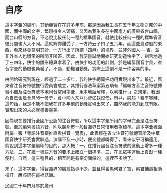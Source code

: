 自序
====
這本字彙的編印，其動機實在在許多年前，那是因為我生長在五千年文物之邦的中國，而中國的文字，繁瑣得令人頭痛，又因為我生長在中國南方的廣東省台山縣，而台山縣的方音，不必說比較任何一種的標準國音，就使比較任何一種的標準省音彼此間也大大不同。這就夠你難受了，一方詩云子曰了五六年，而這些鳥跡般的東西，看來終竟莫明其妙，一方行出了所謂「四邑」的境界，並非外國人──否，並非外省人也慣常的所問非所答。因此，我便嘗試地開始研究創造快字了，刻苦地過了三四年，快字的雛形總算拿着了。由快字的功用的計劃，於是編纂國音字彙，省音字彙的動機也勃發了。不過，動機自動機，實際上這倒不是一件容易的事。

由開始研究到現在，經過了二十多年，我的快字總算把功用實現出來了。最近，廣東省注音符符號推行委員會成立，其推行辦法草案第五項有「編輯方音注音符號傳習小冊及注音符號本地同音常用字彙，用本地話解釋，以利推行，」之規定，我因為自己也是會員的一份子，會中同人又以此督促我担任，所以，說起「義不容辭」這句話，我是不能不把我在許多年前的動機實現出來了，雖然我的能力到底有限，實現出來的未必就盡善盡美。

因為現在要推行全國所公認的注音符號，所以這本字彙所用的字母完全是注音符號，至於編列粵語方音，則以廣州市一般智識界日常慣用者為標準。這本字彙裡面附屬一張「粵語注音橫推直看拼音一覽表」，此表經在省立注音符號傳習所及中華國音快字研究會實驗過，演講不及一小時，便全體都曉得了，看來似乎可稱適用。倘說到這本字彙編印的目的，那大概：一，在推行國音注音符號的運動上增多一種方法，二，在統一粵語方音的要求上確立一個標準，三，在民眾字運動上貢獻一種便利。自然，這三種目的，相互間是有密切關係的，這裡不多說了。

末了，這本字彙，得智識界的朋友指導不少，並且得番禺何君子寬，梁君補愚相助校訂，應該統在這裡誌謝。

民國二十年四月序於廣州